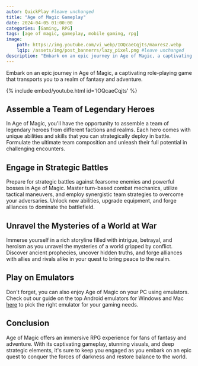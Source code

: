 ```yaml
---
autor: QuickPlay #leave unchanged
title: "Age of Magic Gameplay"
date: 2024-04-05 01:00:00
categories: [Gaming, RPG]
tags: [age of magic, gameplay, mobile gaming, rpg]
image: 
    path: https://img.youtube.com/vi_webp/IOQcaeCqjts/maxres2.webp 
    lqip: /assets/img/post_bannerrs/lazy_pixel.png #leave unchanged
description: "Embark on an epic journey in Age of Magic, a captivating role-playing game that transports you to a realm of fantasy and adventure. Assemble a team of legendary heroes, engage in strategic battles, and unravel the mysteries of a world at war. Discover its immersive gameplay, stunning visuals, and how to conquer the forces of darkness in this epic RPG experience."
---
```


Embark on an epic journey in Age of Magic, a captivating role-playing game that transports you to a realm of fantasy and adventure.

{% include embed/youtube.html id='IOQcaeCqjts' %}

## Assemble a Team of Legendary Heroes
In Age of Magic, you'll have the opportunity to assemble a team of legendary heroes from different factions and realms. Each hero comes with unique abilities and skills that you can strategically deploy in battle. Formulate the ultimate team composition and unleash their full potential in challenging encounters.

## Engage in Strategic Battles
Prepare for strategic battles against fearsome enemies and powerful bosses in Age of Magic. Master turn-based combat mechanics, utilize tactical maneuvers, and employ synergistic team strategies to overcome your adversaries. Unlock new abilities, upgrade equipment, and forge alliances to dominate the battlefield.

## Unravel the Mysteries of a World at War
Immerse yourself in a rich storyline filled with intrigue, betrayal, and heroism as you unravel the mysteries of a world gripped by conflict. Discover ancient prophecies, uncover hidden truths, and forge alliances with allies and rivals alike in your quest to bring peace to the realm.

## Play on Emulators
Don't forget, you can also enjoy Age of Magic on your PC using emulators. Check out our guide on the top Android emulators for Windows and Mac [here](https://quickplaymobile.github.io/posts/Top-10-Best-Android-Emulators-for-Windows-and-Mac/) to pick the right emulator for your gaming needs.

## Conclusion
Age of Magic offers an immersive RPG experience for fans of fantasy and adventure. With its captivating gameplay, stunning visuals, and deep strategic elements, it's sure to keep you engaged as you embark on an epic quest to conquer the forces of darkness and restore balance to the world.

